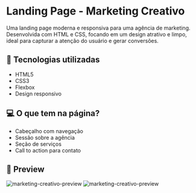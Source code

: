 # Landing Page - Marketing Creativo

Uma landing page moderna e responsiva para uma agência de marketing. Desenvolvida com HTML e CSS, focando em um design atrativo e limpo, ideal para capturar a atenção do usuário e gerar conversões.

## 🔧 Tecnologias utilizadas

- HTML5
- CSS3
- Flexbox
- Design responsivo

## 💻 O que tem na página?

- Cabeçalho com navegação
- Sessão sobre a agência
- Seção de serviços
- Call to action para contato

## 📸 Preview

![marketing-creativo-preview](./components/mockups/laptop-mockup)
![marketing-creativo-preview](./components/mockups/celular-mockup-Photoroom)



